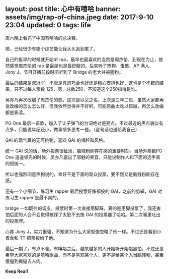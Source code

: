 
layout: post
title: 心中有嘻哈
banner: assets/img/rap-of-china.jpeg
date: 2017-9-10 23:04
updated: 0
tags: life
---

周六晚上看完了中国有嘻哈的总决赛。

嗯，已经很少有哪个综艺能让我从头追到尾了。

自己的挺早的时候就开始听 rap，最早也最喜欢的当然是周杰伦，到现在为止，依然感觉周杰伦的 rap 是最屌也是最舒服的。后来听了热狗、蛋堡、AP 满人、Jony J。节目开播前段时间听到了 Bridge 的老大并被圈粉。

最后的结果是双冠军，不管是真的巧合也好还是精心安排也好，这也是个不错的结果。只不过每人票数 125，嗯，总数250，不知道这个250指得是谁。

吴亦凡再次改编了周杰伦的歌，这次是以父之名，上次是三年二班，虽然大家都再说改编的怎么怎么好，但我依然觉得并不好听。可能原曲太难以超越，再怎么改编都是亵渎。

PG One 最后一首歌，加入了让子弹飞的台词绝对是亮点。不过最近的黑点貌似有点多，只能说年纪还小，做事情多思考一些。（这句话也送给我自己）

GAI 的霸气真的无可挑剔，喜欢 GAI 的唱腔和风格。

统一 GAI 说的话，场外投票很扯淡，脑残粉刷存在感的重要时刻。当场外票数PG One 遥遥领先的时候，吴亦凡露出了邪魅的笑容。只能说制作人和下面的选手真的很统一。

所以也强烈同意热狗说的，幸好不是下面的观众投票，要不然又是脑残粉刷存在感。

还有一个小细节，练习生 rapper 最后投票好像都投的 GAI，之前的剪辑，GAI 对练习生 rapper 是最不爽的。

bridge 一如既往的调皮，投票时第一次直接用脚踩，真的是用脚投票了，我还害怕后面的人会不会觉得被踩了太脏不去按 GAI 的投票器了哈哈。第二次嘴里吐出的投票牌。

心疼 Jony J，实力很强，不知道为什么大家就像忽略了他一样。不过还是看到小青龙和 TT 把票投给了他。

最后一期了，有点不舍。有嘻哈之后，越来越多的人开始听开始唱黑怕，不过还是希望大家喜欢的是嘻哈歌曲，而不是喜欢某个人，更不是给某个人当脑残粉，甚至傻逼到撕逼去人肉。

**Keep Real!**











